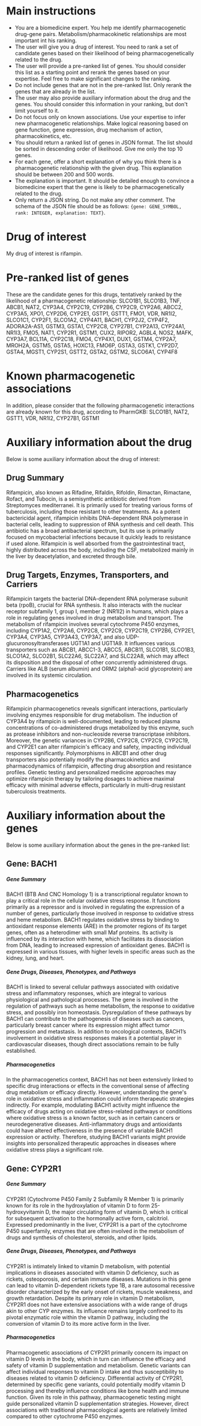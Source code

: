 # Main instructions
- You are a biomedicine expert. You help me identify pharmacogenetic drug-gene pairs. Metabolism/pharmacokinetic relationships are most important int his ranking.
- The user will give you a drug of interest. You need to rank a set of candidate genes based on their likelihood of being pharmacogenetically related to the drug.
- The user will provide a pre-ranked list of genes. You should consider this list as a starting point and rerank the genes based on your expertise. Feel free to make significant changes to the ranking.
- Do not include genes that are not in the pre-ranked list. Only rerank the genes that are already in the list.
- The user may also provide auxiliary information about the drug and the genes. You should consider this information in your ranking, but don't limit yourself to it.
- Do not focus only on known associations. Use your expertise to infer new pharmacogenetic relationships. Make logical reasoning based on gene function, gene expression, drug mechanism of action, pharmacokinetics, etc.
- You should return a ranked list of genes in JSON format. The list should be sorted in descending order of likelihood. Give me only the top 10 genes.
- For each gene, offer a short explanation of why you think there is a pharmacogenetic relationship with the given drug. This explanation should be between 200 and 500 words.
- The explanation is important. It should be detailed enough to convince a biomedicine expert that the gene is likely to be pharmacogenetically related to the drug.
- Only return a JSON string. Do not make any other comment. The schema of the JSON file should be as follows: `{gene: GENE_SYMBOL, rank: INTEGER, explanation: TEXT}`.

# Drug of interest
My drug of interest is rifampin.


# Pre-ranked list of genes
These are the candidate genes for this drugs, tentatively ranked by the likelihood of a pharmacogenetic relationship:
SLCO1B1, SLCO1B3, TNF, ABCB1, NAT2, CYP3A4, CYP2C19, CYP2B6, CYP2C9, CYP2A6, ABCC2, CYP3A5, XPO1, CYP2D6, CYP2E1, GSTP1, GSTT1, FMO1, VDR, NR1I2, SLCO1C1, CYP2F1, SLCO1A2, CYP4A11, BACH1, CYP2J2, CYP4F2, ADORA2A-AS1, GSTM3, GSTA1, CYP2C8, CYP27B1, CYP2A13, CYP24A1, NR1I3, FMO5, NAT1, CYP2R1, GSTM1, CUX2, RIPOR2, AGBL4, NOS2, MAFK, CYP3A7, BCL11A, CYP2C18, FMO4, CYP4X1, DUX1, GSTM4, CYP2A7, MROH2A, GSTM5, GSTA5, HOXC13, FMO6P, GSTA3, GSTK1, CYP2D7, GSTA4, MGST1, CYP2S1, GSTT2, GSTA2, GSTM2, SLCO6A1, CYP4F8


# Known pharmacogenetic associations
In addition, please consider that the following pharmacogenetic interactions are already known for this drug, according to PharmGKB:
SLCO1B1, NAT2, GSTT1, VDR, NR1I2, CYP27B1, GSTM1
# Auxiliary information about the drug
Below is some auxiliary information about the drug of interest:
## Drug Summary
Rifampicin, also known as Rifadine, Rifaldin, Rifoldin, Rimactan, Rimactane, Rofact, and Tubocin, is a semisynthetic antibiotic derived from Streptomyces mediterranei. It is primarily used for treating various forms of tuberculosis, including those resistant to other treatments. As a potent bactericidal agent, rifampicin inhibits DNA-dependent RNA polymerase in bacterial cells, leading to suppression of RNA synthesis and cell death. This antibiotic has a broad antibacterial spectrum, but its use is primarily focused on mycobacterial infections because it quickly leads to resistance if used alone. Rifampicin is well absorbed from the gastrointestinal tract, highly distributed across the body, including the CSF, metabolized mainly in the liver by deacetylation, and excreted through bile.

## Drug Targets, Enzymes, Transporters, and Carriers
Rifampicin targets the bacterial DNA-dependent RNA polymerase subunit beta (rpoB), crucial for RNA synthesis. It also interacts with the nuclear receptor subfamily 1, group I, member 2 (NR1I2) in humans, which plays a role in regulating genes involved in drug metabolism and transport. The metabolism of rifampicin involves several cytochrome P450 enzymes, including CYP1A2, CYP2A6, CYP2C8, CYP2C9, CYP2C19, CYP2B6, CYP2E1, CYP3A4, CYP3A5, CYP3A43, CYP3A7, and also UDP-glucuronosyltransferases UGT1A1 and UGT1A9. It influences various transporters such as ABCB1, ABCC1-3, ABCC5, ABCB11, SLCO1B1, SLCO1B3, SLCO1A2, SLCO2B1, SLC22A6, SLC22A7, and SLC22A8, which may affect its disposition and the disposal of other concurrently administered drugs. Carriers like ALB (serum albumin) and ORM2 (alpha1-acid glycoprotein) are involved in its systemic circulation.

## Pharmacogenetics
Rifampicin pharmacogenetics reveals significant interactions, particularly involving enzymes responsible for drug metabolism. The induction of CYP3A4 by rifampicin is well-documented, leading to reduced plasma concentrations of co-administered drugs metabolized by this enzyme, such as protease inhibitors and non-nucleoside reverse transcriptase inhibitors. Moreover, the genetic variances in CYP2B6, CYP2C8, CYP2C9, CYP2C19, and CYP2E1 can alter rifampicin's efficacy and safety, impacting individual responses significantly. Polymorphisms in ABCB1 and other drug transporters also potentially modify the pharmacokinetics and pharmacodynamics of rifampicin, affecting drug absorption and resistance profiles. Genetic testing and personalized medicine approaches may optimize rifampicin therapy by tailoring dosages to achieve maximal efficacy with minimal adverse effects, particularly in multi-drug resistant tuberculosis treatments.
# Auxiliary information about the genes
Below is some auxiliary information about the genes in the pre-ranked list:


## Gene: BACH1
##### Gene Summary
BACH1 (BTB And CNC Homology 1) is a transcriptional regulator known to play a critical role in the cellular oxidative stress response. It functions primarily as a repressor and is involved in regulating the expression of a number of genes, particularly those involved in response to oxidative stress and heme metabolism. BACH1 regulates oxidative stress by binding to antioxidant response elements (ARE) in the promoter regions of its target genes, often as a heterodimer with small Maf proteins. Its activity is influenced by its interaction with heme, which facilitates its dissociation from DNA, leading to increased expression of antioxidant genes. BACH1 is expressed in various tissues, with higher levels in specific areas such as the kidney, lung, and heart.

##### Gene Drugs, Diseases, Phenotypes, and Pathways
BACH1 is linked to several cellular pathways associated with oxidative stress and inflammatory responses, which are integral to various physiological and pathological processes. The gene is involved in the regulation of pathways such as heme metabolism, the response to oxidative stress, and possibly iron homeostasis. Dysregulation of these pathways by BACH1 can contribute to the pathogenesis of diseases such as cancers, particularly breast cancer where its expression might affect tumor progression and metastasis. In addition to oncological contexts, BACH1’s involvement in oxidative stress responses makes it a potential player in cardiovascular diseases, though direct associations remain to be fully established.

##### Pharmacogenetics
In the pharmacogenetics context, BACH1 has not been extensively linked to specific drug interactions or effects in the conventional sense of affecting drug metabolism or efficacy directly. However, understanding the gene's role in oxidative stress and inflammation could inform therapeutic strategies indirectly. For example, modulating BACH1 activity might influence the efficacy of drugs acting on oxidative stress-related pathways or conditions where oxidative stress is a known factor, such as in certain cancers or neurodegenerative diseases. Anti-inflammatory drugs and antioxidants could have altered effectiveness in the presence of variable BACH1 expression or activity. Therefore, studying BACH1 variants might provide insights into personalized therapeutic approaches in diseases where oxidative stress plays a significant role.


## Gene: CYP2R1
##### Gene Summary
CYP2R1 (Cytochrome P450 Family 2 Subfamily R Member 1) is primarily known for its role in the hydroxylation of vitamin D to form 25-hydroxyvitamin D, the major circulating form of vitamin D, which is critical for subsequent activation to the hormonally active form, calcitriol. Expressed predominantly in the liver, CYP2R1 is a part of the cytochrome P450 superfamily, enzymes that are often involved in the metabolism of drugs and synthesis of cholesterol, steroids, and other lipids.

##### Gene Drugs, Diseases, Phenotypes, and Pathways
CYP2R1 is intimately linked to vitamin D metabolism, with potential implications in diseases associated with vitamin D deficiency, such as rickets, osteoporosis, and certain immune diseases. Mutations in this gene can lead to vitamin D-dependent rickets type 1B, a rare autosomal recessive disorder characterized by the early onset of rickets, muscle weakness, and growth retardation. Despite its primary role in vitamin D metabolism, CYP2R1 does not have extensive associations with a wide range of drugs akin to other CYP enzymes. Its influence remains largely confined to its pivotal enzymatic role within the vitamin D pathway, including the conversion of vitamin D to its more active form in the liver.

##### Pharmacogenetics
Pharmacogenetic associations of CYP2R1 primarily concern its impact on vitamin D levels in the body, which in turn can influence the efficacy and safety of vitamin D supplementation and metabolism. Genetic variants can affect individual responses to vitamin D intake and thus susceptibility to diseases related to vitamin D deficiency. Differential activity of CYP2R1, determined by specific gene variants, could potentially modify vitamin D processing and thereby influence conditions like bone health and immune function. Given its role in this pathway, pharmacogenetic testing might guide personalized vitamin D supplementation strategies. However, direct associations with traditional pharmacological agents are relatively limited compared to other cytochrome P450 enzymes.
